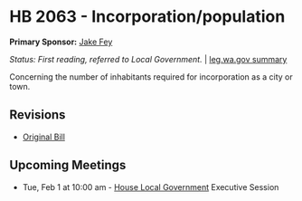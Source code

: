 # HB 2063 - Incorporation/population
**Primary Sponsor:** [Jake Fey](/person/leg/jake.fey.md)

*Status: First reading, referred to Local Government.* | [leg.wa.gov summary](https://app.leg.wa.gov/billsummary?BillNumber=2063&Year=2021)

Concerning the number of inhabitants required for incorporation as a city or town. 

## Revisions
* [Original Bill](1/)

## Upcoming Meetings
* Tue, Feb 1 at 10:00 am - [House Local Government](/house/2021-22/LG/) Executive Session